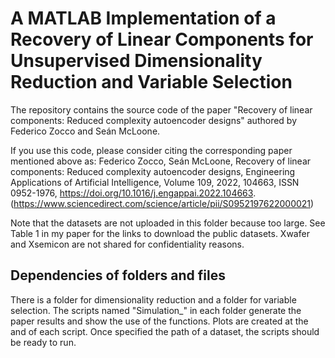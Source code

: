 # A MATLAB Implementation of a Recovery of Linear Components for Unsupervised Dimensionality Reduction and Variable Selection

The repository contains the source code of the paper "Recovery of linear components: Reduced complexity autoencoder designs" authored by Federico Zocco and Seán McLoone. 

If you use this code, please consider citing the corresponding paper mentioned above as:
Federico Zocco, Seán McLoone,
Recovery of linear components: Reduced complexity autoencoder designs,
Engineering Applications of Artificial Intelligence,
Volume 109,
2022,
104663,
ISSN 0952-1976,
https://doi.org/10.1016/j.engappai.2022.104663.
(https://www.sciencedirect.com/science/article/pii/S0952197622000021)

Note that the datasets are not uploaded in this folder because too large. See Table 1 in my paper for the links to download the public datasets. Xwafer and Xsemicon are not shared for confidentiality reasons.


## Dependencies of folders and files

There is a folder for dimensionality reduction and a folder for variable selection. The scripts named "Simulation_" in each folder generate the paper results and show the use of the functions. Plots are created at the and of each script. Once specified the path of a dataset, the scripts should be ready to run.   
